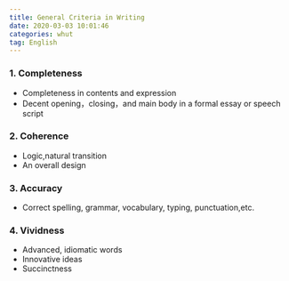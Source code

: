```yaml
---
title: General Criteria in Writing
date: 2020-03-03 10:01:46
categories: whut
tag: English
---
```


### 1. Completeness

- Completeness in contents and expression
- Decent opening，closing，and main body in a formal essay or speech script

### 2. Coherence

- Logic,natural transition
- An overall design

### 3. Accuracy

- Correct spelling, grammar, vocabulary, typing, punctuation,etc. 

### 4. Vividness

- Advanced, idiomatic words
- Innovative ideas
- Succinctness